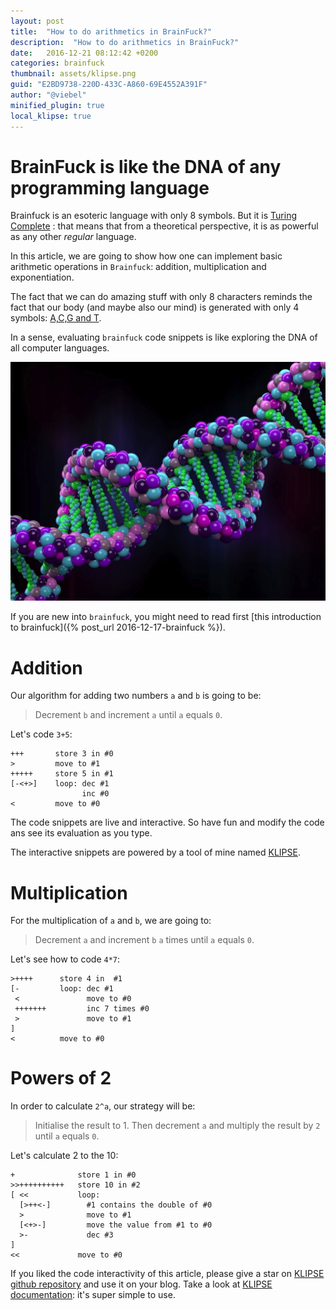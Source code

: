 ```yaml
---
layout: post
title:  "How to do arithmetics in BrainFuck?"
description:  "How to do arithmetics in BrainFuck?"
date:   2016-12-21 08:12:42 +0200
categories: brainfuck
thumbnail: assets/klipse.png
guid: "E2BD9738-220D-433C-A860-69E4552A391F"
author: "@viebel"
minified_plugin: true
local_klipse: true
---
```


# BrainFuck is like the DNA of any programming language

Brainfuck is an esoteric language with only 8 symbols. But it is [Turing Complete]() : that means that from a theoretical perspective, it is as powerful as any other *regular* language.


In this article, we are going to show how one can implement basic arithmetic operations in `Brainfuck`: addition, multiplication and exponentiation.

The fact that we can do amazing stuff with only 8 characters reminds the fact that our body (and maybe also our mind) is generated with only 4 symbols: [A,C,G and T](https://en.wikipedia.org/wiki/Nucleobase).

In a sense, evaluating `brainfuck` code snippets is like exploring the DNA of all computer languages.

![DNA](/assets/dna.jpg)


If you are new into `brainfuck`, you might need to read first [this introduction to brainfuck]({% post_url 2016-12-17-brainfuck %}).

# Addition

Our algorithm for adding two numbers `a` and `b` is going to be: 

> Decrement `b` and increment `a` until `a` equals `0`.


Let's code `3+5`:

~~~brainfuck
+++       store 3 in #0
>         move to #1
+++++     store 5 in #1
[-<+>]    loop: dec #1
                inc #0
<         move to #0
~~~

The code snippets are live and interactive. So have fun and modify the code ans see its evaluation as you type.

The interactive snippets are powered by a tool of mine named [KLIPSE](https://github.com/viebel/klipse).

# Multiplication

For the multiplication of `a` and `b`, we are going to:

> Decrement `a` and increment `b` `a` times until `a` equals `0`.

Let's see how to code `4*7`:

~~~brainfuck
>++++      store 4 in  #1
[-         loop: dec #1
 <               move to #0
 +++++++         inc 7 times #0
 >               move to #1
]
<          move to #0
~~~

# Powers of 2

In order to calculate `2^a`, our strategy will be:

> Initialise the result to 1. Then decrement `a` and multiply the result by `2` until `a` equals `0`.

Let's calculate 2 to the 10:

~~~brainfuck
+              store 1 in #0
>>++++++++++   store 10 in #2
[ <<           loop:
  [>++<-]        #1 contains the double of #0
  >              move to #1
  [<+>-]         move the value from #1 to #0
  >-             dec #3
]
<<             move to #0
~~~

If you liked the code interactivity of this article, please give a star on [KLIPSE github repository](https://github.com/viebel/klipse) and use it on your blog. Take a look at [KLIPSE documentation](https://github.com/viebel/klipse): it's super simple to use.


